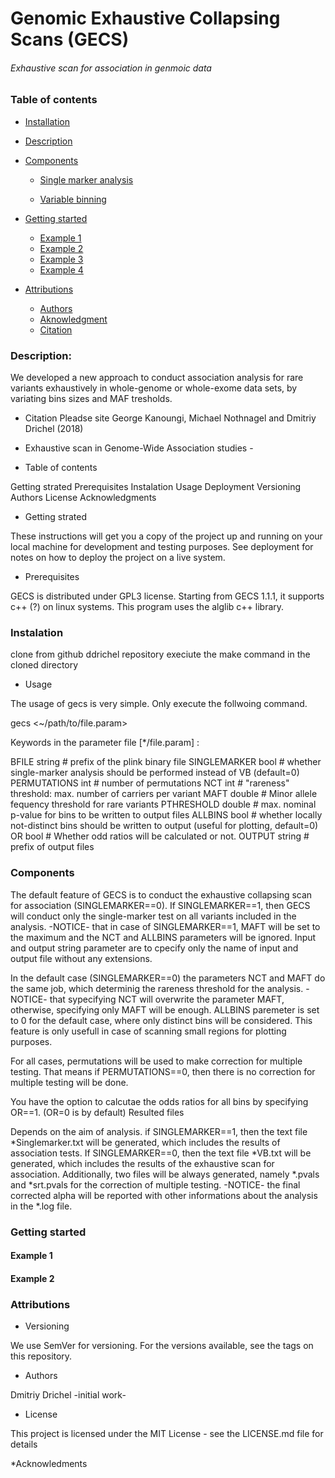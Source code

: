 
# Genomic Exhaustive Collapsing Scans (GECS)
 ###### _Exhaustive scan for association in genmoic data_

### Table of contents
* [Installation](#Instalation)

* [Description](#Description)

* [Components](#Components)

  * [Single marker analysis](#Single_marker_analysis)

  * [Variable binning](#Variable_binning)

* [Getting started](#Getting_started)
  * [Example 1](#Example_1)
  * [Example 2](#Example_2)
  * [Example 3](#Example_3)
  * [Example 4](#Example_4)

* [Attributions](#Attributions)
  * [Authors](#Authors)
  * [Aknowledgment](#Acknowledgment)
  * [Citation](#Citation)

### Description: 
We developed a new approach to conduct association analysis for rare variants exhaustively in whole-genome or whole-exome data sets, by variating bins sizes and MAF tresholds.

* Citation
Pleadse site George Kanoungi, Michael Nothnagel and Dmitriy Drichel (2018)
- Exhaustive scan in Genome-Wide Association studies -

* Table of contents

Getting strated
Prerequisites
Instalation
Usage
Deployment
Versioning
Authors
License
Acknowledgments
 
* Getting strated

These instructions will get you a copy of the project up and running on your local machine for development and testing purposes. See deployment for notes on how to deploy the project on a live system.

* Prerequisites

GECS is distributed under GPL3 license. Starting from GECS 1.1.1, it supports c++ (?) on linux systems.
This program uses the alglib c++ library.

### Instalation

clone from github ddrichel repository
execiute the make command in the cloned directory

* Usage

The usage of gecs is very simple. Only execute the follwoing command.

gecs <~/path/to/file.param>

Keywords in the parameter file [*/file.param] :

BFILE		string		  # prefix of the plink binary file
SINGLEMARKER	bool		  # whether single-marker analysis should be performed instead of VB (default=0)	  
PERMUTATIONS	int		  # number of permutations
NCT		int		  # "rareness" threshold: max. number of carriers per variant
MAFT            double            # Minor allele fequency threshold for rare variants
PTHRESHOLD	double		  # max. nominal p-value for bins to be written to output files
ALLBINS		bool		  # whether locally not-distinct bins should be written to output (useful for plotting, default=0)
OR		bool		  # Whether odd ratios will be calculated or not.
OUTPUT		string 		  # prefix of output files

### Components

The default feature of GECS is to conduct the exhaustive collapsing scan for association (SINGLEMARKER==0).
If SINGLEMARKER==1, then GECS will conduct only the single-marker test on all variants included in the analysis.
-NOTICE- that in case of SINGLEMARKER==1, MAFT will be set to the maximum and the NCT and ALLBINS parameters will be ignored.
Input and output string parameter are to cpecify only the name of input and output file without any extensions.

In the default case (SINGLEMARKER==0) the parameters NCT and MAFT do the same job, which determinig the rareness threshold for the analysis.
-NOTICE- that sypecifying NCT will overwrite the parameter MAFT, otherwise, specifying only MAFT will be enough.
ALLBINS paremeter is set to 0 for the default case, where only distinct bins will be considered. This feature is only usefull in case of scanning small regions for plotting purposes.

For all cases, permutations will be used to make correction for multiple testing. That means if PERMUTATIONS==0, then there is no correction for multiple testing will be done.

You have the option to calcutae the odds ratios for all bins by specifying OR==1. (OR=0 is by default)
Resulted files

Depends on the aim of analysis. if SINGLEMARKER==1, then the text file *Singlemarker.txt will be generated, which includes the results of association tests.
If SINGLEMARKER==0, then the text file *VB.txt will be generated, which includes the results of the exhaustive scan for association.
Additionally, two files will be always generated, namely *.pvals and *srt.pvals for the correction of multiple testing.
-NOTICE- the final corrected alpha will be reported with other informations about the analysis in the *.log file.
### Getting started

#### Example 1

#### Example 2

### Attributions

* Versioning

We use SemVer for versioning. For the versions available, see the tags on this repository.

* Authors

Dmitriy Drichel -initial work-

* License

This project is licensed under the MIT License - see the LICENSE.md file for details

*Acknowledments

